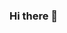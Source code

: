 ### Hi there 👋

<!--
**HoJun-Song/HoJun-Song** is a ✨ _special_ ✨ repository because its `README.md` (this file) appears on your GitHub profile.
[![HoJun's github stats](https://github-readme-stats.vercel.app/api?username=username)](https://github.com/anuraghazra/github-readme-stats)
Here are some ideas to get you started:

- 🔭 I’m currently working on ...
- 🌱 I’m currently learning ...
- 👯 I’m looking to collaborate on ...
- 🤔 I’m looking for help with ...
- 💬 Ask me about ...
- 📫 How to reach me: ...
- 😄 Pronouns: ...
- ⚡ Fun fact: ...
-->
